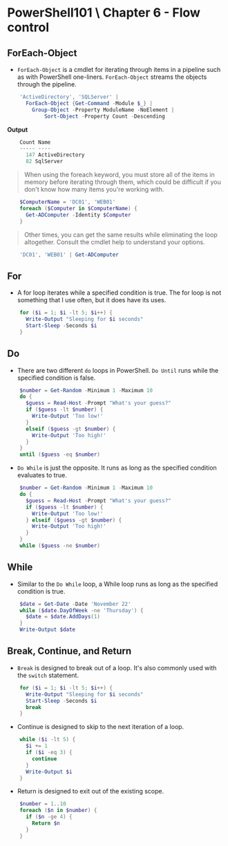 # PowerShell101 \ Chapter 6 - Flow control

## ForEach-Object
- `ForEach-Object` is a cmdlet for iterating through items in a pipeline such as with PowerShell one-liners.
  `ForEach-Object` streams the objects through the pipeline.
```ps1
    'ActiveDirectory', 'SQLServer' |
      ForEach-Object {Get-Command -Module $_} |
        Group-Object -Property ModuleName -NoElement |
            Sort-Object -Property Count -Descending
```
**Output**
```ps1
    Count Name
    ----- ----
      147 ActiveDirectory
      82 SqlServer
```
>   When using the foreach keyword, you must store all of the items in memory before iterating through them,
    which could be difficult if you don't know how many items you're working with.
```ps1
    $ComputerName = 'DC01', 'WEB01'
    foreach ($Computer in $ComputerName) {
      Get-ADComputer -Identity $Computer
    }
```
>   Other times, you can get the same results while eliminating the loop altogether.
    Consult the cmdlet help to understand your options.
```ps1
    'DC01', 'WEB01' | Get-ADComputer
```

## For
- A for loop iterates while a specified condition is true.
  The for loop is not something that I use often, but it does have its uses.
```ps1
    for ($i = 1; $i -lt 5; $i++) {
      Write-Output "Sleeping for $i seconds"
      Start-Sleep -Seconds $i
    }
```

## Do
- There are two different `do` loops in PowerShell. `Do Until` runs while the specified condition is false.
```ps1
    $number = Get-Random -Minimum 1 -Maximum 10
    do {
      $guess = Read-Host -Prompt "What's your guess?"
      if ($guess -lt $number) {
        Write-Output 'Too low!'
      }
      elseif ($guess -gt $number) {
        Write-Output 'Too high!'
      }
    }
    until ($guess -eq $number)
```

- `Do While` is just the opposite. It runs as long as the specified condition evaluates to true.
```ps1
    $number = Get-Random -Minimum 1 -Maximum 10
    do {
      $guess = Read-Host -Prompt "What's your guess?"
      if ($guess -lt $number) {
        Write-Output 'Too low!'
      } elseif ($guess -gt $number) {
        Write-Output 'Too high!'
      }
    }
    while ($guess -ne $number)
```

## While
- Similar to the `Do While` loop, a While loop runs as long as the specified condition is true.
```ps1
    $date = Get-Date -Date 'November 22'
    while ($date.DayOfWeek -ne 'Thursday') {
      $date = $date.AddDays(1)
    }
    Write-Output $date
```

## Break, Continue, and Return
- `Break` is designed to break out of a loop. It's also commonly used with the `switch` statement.
```ps1
    for ($i = 1; $i -lt 5; $i++) {
      Write-Output "Sleeping for $i seconds"
      Start-Sleep -Seconds $i
      break
    }
```
- Continue is designed to skip to the next iteration of a loop.
```ps1
    while ($i -lt 5) {
      $i += 1
      if ($i -eq 3) {
        continue
      }
      Write-Output $i
    }
```
- Return is designed to exit out of the existing scope.
```ps1
    $number = 1..10
    foreach ($n in $number) {
      if ($n -ge 4) {
        Return $n
      }
    }
```

